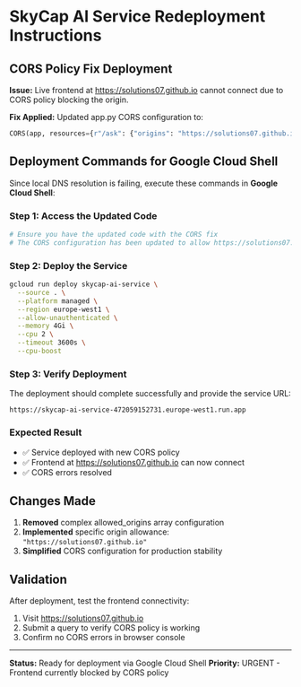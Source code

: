# SkyCap AI Service Redeployment Instructions
## CORS Policy Fix Deployment

**Issue:** Live frontend at https://solutions07.github.io cannot connect due to CORS policy blocking the origin.

**Fix Applied:** Updated app.py CORS configuration to:
```python
CORS(app, resources={r"/ask": {"origins": "https://solutions07.github.io"}})
```

## Deployment Commands for Google Cloud Shell

Since local DNS resolution is failing, execute these commands in **Google Cloud Shell**:

### Step 1: Access the Updated Code
```bash
# Ensure you have the updated code with the CORS fix
# The CORS configuration has been updated to allow https://solutions07.github.io
```

### Step 2: Deploy the Service
```bash
gcloud run deploy skycap-ai-service \
  --source . \
  --platform managed \
  --region europe-west1 \
  --allow-unauthenticated \
  --memory 4Gi \
  --cpu 2 \
  --timeout 3600s \
  --cpu-boost
```

### Step 3: Verify Deployment
The deployment should complete successfully and provide the service URL:
```
https://skycap-ai-service-472059152731.europe-west1.run.app
```

### Expected Result
- ✅ Service deployed with new CORS policy
- ✅ Frontend at https://solutions07.github.io can now connect
- ✅ CORS errors resolved

## Changes Made
1. **Removed** complex allowed_origins array configuration
2. **Implemented** specific origin allowance: `"https://solutions07.github.io"`
3. **Simplified** CORS configuration for production stability

## Validation
After deployment, test the frontend connectivity:
1. Visit https://solutions07.github.io
2. Submit a query to verify CORS policy is working
3. Confirm no CORS errors in browser console

---
**Status:** Ready for deployment via Google Cloud Shell
**Priority:** URGENT - Frontend currently blocked by CORS policy